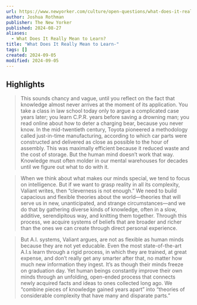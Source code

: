 ```yaml
---
url: https://www.newyorker.com/culture/open-questions/what-does-it-really-mean-to-learn
author: Joshua Rothman
publisher: The New Yorker
published: 2024-08-27
aliases:
  - What Does It Really Mean to Learn?
title: "What Does It Really Mean to Learn-"
tags: []
created: 2024-09-05
modified: 2024-09-05
---
```


## Highlights

> This sounds chancy and vague, until you reflect on the fact that knowledge almost never arrives at the moment of its application. You take a class in law school today only to argue a complicated case years later; you learn C.P.R. years before saving a drowning man; you read online about how to deter a charging bear, because you never know. In the mid-twentieth century, Toyota pioneered a methodology called just-in-time manufacturing, according to which car parts were constructed and delivered as close as possible to the hour of assembly. This was maximally efficient because it reduced waste and the cost of storage. But the human mind doesn’t work that way. Knowledge must often molder in our mental warehouses for decades until we figure out what to do with it.

> When we think about what makes our minds special, we tend to focus on intelligence. But if we want to grasp reality in all its complexity, Valiant writes, then “cleverness is not enough.” We need to build capacious and flexible theories about the world—theories that will serve us in new, unanticipated, and strange circumstances—and we do that by gathering diverse kinds of knowledge, often in a slow, additive, serendipitous way, and knitting them together. Through this process, we acquire systems of beliefs that are broader and richer than the ones we can create through direct personal experience.

> But A.I. systems, Valiant argues, are not as flexible as human minds because they are not yet educable. Even the most state-of-the-art A.I.s learn through a rigid process, in which they are trained, at great expense, and don’t really get any smarter after that, no matter how much new information they ingest. It’s as though their minds freeze on graduation day. Yet human beings constantly improve their own minds through an unfolding, open-ended process that connects newly acquired facts and ideas to ones collected long ago. We “combine pieces of knowledge gained years apart” into “theories of considerable complexity that have many and disparate parts.”

